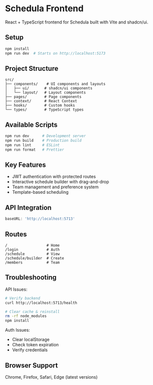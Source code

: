 # Schedula Frontend

React + TypeScript frontend for Schedula built with Vite and shadcn/ui.

## Setup

```bash
npm install
npm run dev  # Starts on http://localhost:5173
```

## Project Structure

```
src/
├── components/    # UI components and layouts
│   ├── ui/       # shadcn/ui components
│   └── layout/   # Layout components
├── pages/        # Page components
├── context/      # React Context
├── hooks/        # Custom hooks
└── types/        # TypeScript types
```

## Available Scripts

```bash
npm run dev      # Development server
npm run build    # Production build
npm run lint     # ESLint
npm run format   # Prettier
```

## Key Features

- JWT authentication with protected routes
- Interactive schedule builder with drag-and-drop
- Team management and preference system
- Template-based scheduling

## API Integration

```typescript
baseURL: 'http://localhost:5713'
```

## Routes

```
/                  # Home
/login             # Auth
/schedule          # View
/schedule/builder  # Create
/members           # Team
```

## Troubleshooting

API Issues:
```bash
# Verify backend
curl http://localhost:5713/health

# Clear cache & reinstall
rm -rf node_modules
npm install
```

Auth Issues:
- Clear localStorage
- Check token expiration
- Verify credentials

## Browser Support

Chrome, Firefox, Safari, Edge (latest versions)
